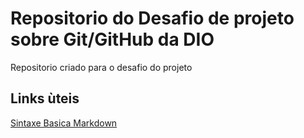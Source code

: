 #  Repositorio do Desafio de projeto sobre Git/GitHub  da DIO
Repositorio criado para o desafio do projeto

## Links ùteis
[Sintaxe Basica Markdown](https:/www.markdowguide.org/basic-syntaxy/)
